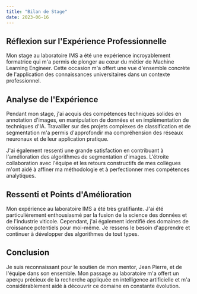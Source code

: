 ```yaml
---
title: "Bilan de Stage"
date: 2023-06-16
---
```


## Réflexion sur l'Expérience Professionnelle

Mon stage au laboratoire IMS a été une expérience incroyablement formatrice qui m'a permis de plonger au cœur du métier de Machine Learning Engineer. Cette occasion m'a offert une vue d'ensemble concrète de l'application des connaissances universitaires dans un contexte professionnel.

## Analyse de l'Expérience
Pendant mon stage, j'ai acquis des compétences techniques solides en annotation d'images, en manipulation de données et en implémentation de techniques d'IA. Travailler sur des projets complexes de classification et de segmentation m'a permis d'approfondir ma compréhension des réseaux neuronaux et de leur application pratique.

J'ai également ressenti une grande satisfaction en contribuant à l'amélioration des algorithmes de segmentation d'images. L'étroite collaboration avec l'équipe et les retours constructifs de mes collègues m'ont aidé à affiner ma méthodologie et à perfectionner mes compétences analytiques.

## Ressenti et Points d'Amélioration
Mon expérience au laboratoire IMS a été très gratifiante. J'ai été particulièrement enthousiasmé par la fusion de la science des données et de l'industrie viticole. Cependant, j'ai également identifié des domaines de croissance potentiels pour moi-même. Je ressens le besoin d'apprendre et continuer à développer des algorithmes de tout types.

## Conclusion
Je suis reconnaissant pour le soutien de mon mentor, Jean Pierre, et de l'équipe dans son ensemble. Mon passage au laboratoire m'a offert un aperçu précieux de la recherche appliquée en intelligence artificielle et m'a considérablement aidé à découvrir ce domaine en constante évolution.